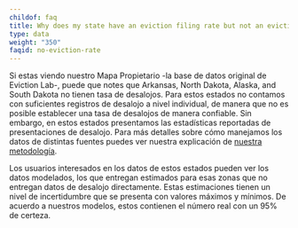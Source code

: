 ```yaml
---
childof: faq
title: Why does my state have an eviction filing rate but not an eviction rate?
type: data
weight: "350"
faqid: no-eviction-rate
---
```

Si estas viendo nuestro Mapa Propietario -la base de datos original de Eviction Lab-, puede que notes que Arkansas, North Dakota, Alaska, and South Dakota no tienen tasa de desalojos. Para estos estados no contamos con suficientes registros de desalojo a nivel individual, de manera que no es posible establecer una tasa de desalojos de manera confiable. Sin embargo, en estos estados presentamos las estadísticas reportadas de presentaciones de desalojo. Para más detalles sobre cómo manejamos los datos de distintas fuentes puedes ver nuestra explicación de [nuestra metodología](https://evictionlab.org/methods).

Los usuarios interesados en los datos de estos estados pueden ver los datos modelados, los que entregan estimados para esas zonas que no entregan datos de desalojo directamente. Estas estimaciones tienen un nivel de incertidumbre que se presenta con valores máximos y mínimos. De acuerdo a nuestros modelos, estos contienen el número real con un 95% de certeza.
